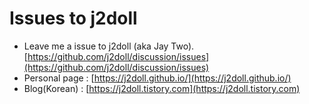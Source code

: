 # Issues to j2doll

- Leave me a issue to j2doll (aka Jay Two). [https://github.com/j2doll/discussion/issues](https://github.com/j2doll/discussion/issues)
- Personal page : [https://j2doll.github.io/](https://j2doll.github.io/)
- Blog(Korean) : [https://j2doll.tistory.com](https://j2doll.tistory.com)

